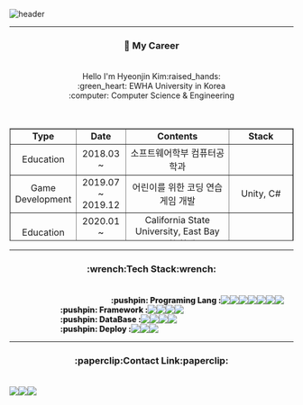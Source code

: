 
![header](https://capsule-render.vercel.app/api?type=waving&color=6FA2E1&height=300&section=header&text=Gimkuku's%20Github&fontSize=70&fontColor=FFFFFF&animation=twinkling&descSize=30)

---

<h3 align = "center"> 🔭 My Career<br><br> </h3>
<div align = "center">
Hello I'm Hyeonjin Kim:raised_hands:<br>
:green_heart: EWHA University in Korea<br>
:computer: Computer Science & Engineering<br>
</div>
<br><br>
<table style="border-collapse: collapse; width: 100%; height: 200px;"border="1" data-ke-align="center" align = "center">
  <tbody>
    <tr style="height: 20px;">
      <td style="width: 14.7676%; height: 20px; text-align: center;font-weight: 800;"><b>Type</b> </td>
      <td style="width: 15.465%; height: 20px; text-align: center;font-weight: 800;"><b>Date</b></td>
      <td style="width: 44.7674%; height: 20px; text-align: center;font-weight: 800;"><b>Contents</b></td>
      <td style="width: 25%; height: 20px; text-align: center;font-weight: 800;"><b>Stack</b></td>
    </tr>
    <tr style="height: 20px;">
      <td style="width: 14.7676%; height: 20px; text-align: center;">Education</td>
      <td style="width: 15.465%; height: 20px; text-align: center;">2018.03 ~</td>
      <td style="width: 44.7674%; height: 20px; text-align: center;">소프트웨어학부 컴퓨터공학과</td>
      <td style="width: 25%; height: 20px; text-align: center;">&nbsp;</td>
    </tr>
    <tr style="height: 20px;">
      <td style="width: 14.7676%; height: 20px; text-align: center;">Game<br>Development</td>
      <td style="width: 15.465%; height: 20px; text-align: center;">2019.07<br>~ 2019.12</td>
      <td style="width: 44.7674%; height: 20px; text-align: center;">어린이를 위한 코딩 연습 게임 개발</td>
      <td style="width: 25%; height: 20px; text-align: center;">Unity, C#</td></tr><tr style="height: 20px;">
    <td style="width: 14.7676%; height: 20px; text-align: center;">Education</td>
    <td style="width: 15.465%; height: 20px; text-align: center;">2020.01<br>~ 2020.04</td>
    <td style="width: 44.7674%; height: 20px; text-align: center;">California State University, East Bay 교환 학생</td>
    <td style="width: 25%; height: 20px; text-align: center;">&nbsp;</td>
    </tr>
    <tr style="height: 20px;">
      <td style="width: 14.7676%; height: 20px; text-align: center;">Web<br>Development</td>
      <td style="width: 15.465%; height: 20px; text-align: center;">2020.09<br>~ 2020.12</td>
      <td style="width: 44.7674%; height: 20px; text-align: center;">코딩로봇 연구소 웹 개발 인턴</td>
      <td style="width: 25%; height: 20px; text-align: center;">Node.JS, Html, Css</td>
    </tr>
    <tr style="height: 20px;">
      <td style="width: 14.7676%; height: 20px; text-align: center;">AI</td>
      <td style="width: 15.465%; height: 20px; text-align: center;">2020.12&nbsp;<br>~ 2021.03</td>
      <td style="width: 44.7674%; height: 20px; text-align: center;">인공지능을 이용한 시조 창작하기</td>
      <td style="width: 25%; height: 20px; text-align: center;">GPT-3, Python</td>
    </tr>
    <tr style="height: 20px;">
      <td style="width: 14.7676%; height: 20px; text-align: center;">App<br>Development</td>
      <td style="width: 15.465%; height: 20px; text-align: center;">2021.01 ~</td>
      <td style="width: 44.7674%; height: 20px; text-align: center;">MeIn : 메뉴판을 찍으면 음식을 검색해주는<br>어플리케이션 개발</td>
      <td style="width: 25%; height: 20px; text-align: center;">OCR, Flutter</td>
    </tr>
    <tr style="height: 20px;">
      <td style="width: 14.7676%; height: 20px; text-align: center;">Web<br>Development</td>
      <td style="width: 15.465%; height: 20px; text-align: center;">2021.05 ~</td>
      <td style="width: 44.7674%; height: 20px; text-align: center;">VENTI :<br>사용자 맞춤 브랜드 정보를 모아주는 웹 페이지 개발</td>
      <td style="width: 25%; height: 20px; text-align: center;">Django, Python</td>
    </tr>
  </tbody>
</table>

---


<h3 align = "center">:wrench:Tech Stack:wrench:<br><br></h3>
<div style = "display: flex">
  <div style = "justify-content: center;">
<div style = "display: flex; margin-left: 90px; padding-left : 90px;">
  <span align="center" style = "font-weight: 800;">:pushpin: Programing Lang : </span> 
  <img src="https://img.shields.io/badge/Python-3776AB?style=flat-square&logo=Python&logoColor=white"/>  
  <img src="https://img.shields.io/badge/C-ABB9CC?style=flat-square&logo=C&logoColor=white"/>  
  <img src="https://img.shields.io/badge/C++-00599C?style=flat-square&logo=C%2B%2B&logoColor=white"/>  
  <img src="https://img.shields.io/badge/HTML5-E34F26?style=flat-square&logo=HTML5&logoColor=white"/>  
  <img src="https://img.shields.io/badge/CSS-1572B6?style=flat-square&logo=CSS&logoColor=white"/>  
  <img src="https://img.shields.io/badge/JavaScript-F7DF1E?style=flat-square&logo=JavaScript&logoColor=white"/>  
  <img src="https://img.shields.io/badge/Dart-0175C2?style=flat-square&logo=Dart&logoColor=white"/>  
</div>

<div style = "display: flex; margin-left: 90px">
  <span align="center" style = "font-weight: 800;">:pushpin: Framework : </span>
  <img src="https://img.shields.io/badge/Django-092E20?style=flat-square&logo=Django&logoColor=white"/>  
  <img src="https://img.shields.io/badge/Node.js-339933?style=flat-square&logo=Node.js&logoColor=white"/>  
  <img src="https://img.shields.io/badge/Flutter-02569B?style=flat-square&logo=Flutter&logoColor=white"/>
  <img src="https://img.shields.io/badge/Unity-000000?style=flat-square&logo=Unity&logoColor=white"/>
</div>

<div style = "display: flex; margin-left: 90px">
  <span align="center"style = "font-weight: 800;">:pushpin: DataBase : </span>
  <img src="https://img.shields.io/badge/MySQL-4479A1?style=flat-square&logo=MySQL&logoColor=white"/>  
  <img src="https://img.shields.io/badge/MongoDB-47A248?style=flat-square&logo=MongoDB&logoColor=white"/>
  <img src="https://img.shields.io/badge/Firebase-FFCA28?style=flat-square&logo=Firebase&logoColor=white"/>
  <img src="https://img.shields.io/badge/AmazonS3-569431?style=flat-square&logo=AmazonS3&logoColor=white"/>
</div>

<div style = "display: flex; margin-left: 90px">
  <span align="center"style = "font-weight: 800;">:pushpin: Deploy : </span>
  <img src="https://img.shields.io/badge/Docker-2496ED?style=flat-square&logo=Docker&logoColor=white"/>  
  <img src="https://img.shields.io/badge/AmazonAWS-232FE3?style=flat-square&logo=AmazonAWS&logoColor=white"/>  
  <img src="https://img.shields.io/badge/TravisCI-3EAAAF?style=flat-square&logo=TravisCI&logoColor=white"/>
</div>
    </div>
  </div>

---


<h3 align = "center">:paperclip:Contact Link:paperclip:<br><br></h3>
<div style = "display: flex; align-item : center; justify-item: center" align = "center">
<a href="mailto:khjyj125@gmail.com"><img src="https://img.shields.io/badge/Gmail-EA4335?style=flat-square&logo=Gmail&logoColor=white"/></a>
<a href="https://gimkuku0708.tistory.com/"><img src="https://img.shields.io/badge/Blogger-FF5722?style=flat-square&logo=Blogger&logoColor=white"/></a>
<a href="https://www.instagram.com/gimkuku0708"><img src="https://img.shields.io/badge/Instagram-E4405F?style=flat-square&logo=Instagram&logoColor=white"/></a>
</div>

<br><br>

